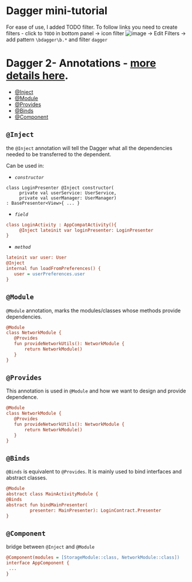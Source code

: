 # Dagger mini-tutorial

For ease of use, I added TODO filter. To follow links you need to create filters -
 click to `TODO` in bottom panel -> icon filter ![image](https://user-images.githubusercontent.com/121166010/214673108-b36497d7-85a4-4086-8beb-c6e8dbe297ad.png) -> Edit Filters -> add pattern `\bdagger\b.*` and filter `dagger` 



# Dagger 2- Annotations - [more details here](https://blog.canopas.com/dagger-2-annotation-b3a27d53dabf).
* [@Inject](https://github.com/RustamSaga/Dagger/blob/master/README.md#inject)
* [@Module](https://github.com/RustamSaga/Dagger/blob/master/README.md#module)
* [@Provides](https://github.com/RustamSaga/Dagger/blob/master/README.md#provides)
* [@Binds](https://github.com/RustamSaga/Dagger/blob/master/README.md#binds)
* [@Component](https://github.com/RustamSaga/Dagger/blob/master/README.md#component)

## `@Inject`
the `@Inject` annotation will tell the Dagger what all the dependencies needed to be transferred to the dependent.

Can be used in:
* _`constructor`_

```
class LoginPresenter @Inject constructor(
     private val userService: UserService,
     private val userManager: UserManager) 
: BasePresenter<View>{ ... }
```

* _`field`_
```ini
class LoginActivity : AppCompatActivity(){
     @Inject lateinit var loginPresenter: LoginPresenter
}
```
* _`method`_
```ini
lateinit var user: User
@Inject
internal fun loadFromPreferences() {
   user = userPreferences.user
}
```

## `@Module`
`@Module` annotation, marks the modules/classes whose methods provide dependencies.
 ```ini
@Module
class NetworkModule {
    @Provides
    fun provideNetworkUtils(): NetworkModule {
        return NetworkModule()
    }
}
```

## `@Provides`
This annotation is used in `@Module` and how we want to design and provide dependence.
 ```ini
@Module
class NetworkModule {
    @Provides
    fun provideNetworkUtils(): NetworkModule {
        return NetworkModule()
    }
}
```


## `@Binds`
`@Binds` is equivalent to `@Provides`. It is mainly used to bind interfaces and abstract classes.
```ini
@Module
abstract class MainActivityModule {
@Binds
abstract fun bindMainPresenter(
         presenter: MainPresenter): LoginContract.Presenter
}
```

## `@Component`
bridge between `@Inject` and `@Module`
```ini
@Component(modules = [StorageModule::class, NetworkModule::class])
interface AppComponent {
 ...
}
```

